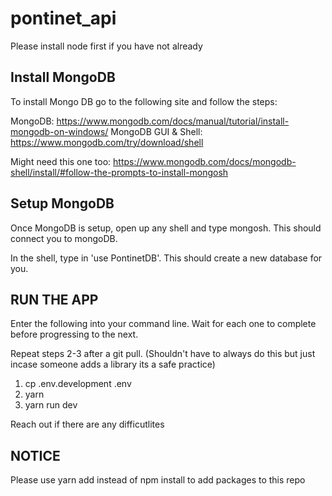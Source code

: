 # pontinet_api
Please install node first if you have not already
## Install MongoDB

To install Mongo DB go to the following site and follow the steps:

MongoDB: https://www.mongodb.com/docs/manual/tutorial/install-mongodb-on-windows/
MongoDB GUI & Shell: https://www.mongodb.com/try/download/shell

Might need this one too: https://www.mongodb.com/docs/mongodb-shell/install/#follow-the-prompts-to-install-mongosh
## Setup MongoDB

Once MongoDB is setup, open up any shell and type mongosh. This should connect you to mongoDB.

In the shell, type in 'use PontinetDB'. This should create a new database for you. 

## RUN THE APP

Enter the following into your command line. Wait for each one to complete before progressing to the next. 

Repeat steps 2-3 after a git pull. (Shouldn't have to always do this but just incase someone adds a library its a safe practice)

1. cp .env.development .env
2. yarn
3. yarn run dev

Reach out if there are any difficutlites 

## NOTICE

Please use yarn add instead of npm install to add packages to this repo
